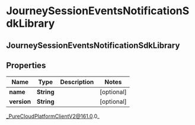 # JourneySessionEventsNotificationSdkLibrary

## JourneySessionEventsNotificationSdkLibrary

## Properties

|Name | Type | Description | Notes|
|------------ | ------------- | ------------- | -------------|
| **name** | **String** |  | [optional] |
| **version** | **String** |  | [optional] |



_PureCloudPlatformClientV2@161.0.0_
